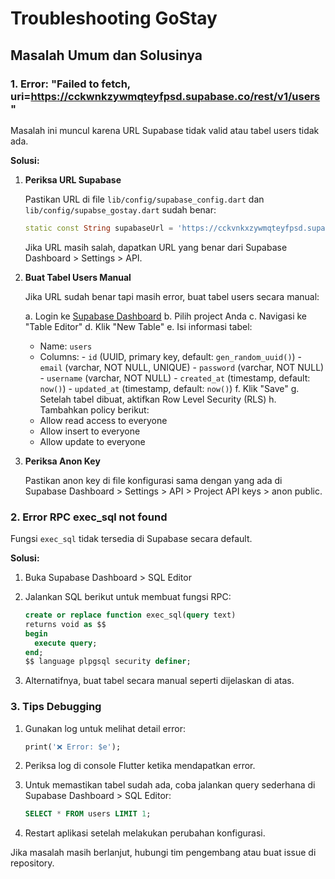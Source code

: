 # Troubleshooting GoStay

## Masalah Umum dan Solusinya

### 1. Error: "Failed to fetch, uri=https://cckwnkzywmqteyfpsd.supabase.co/rest/v1/users"

Masalah ini muncul karena URL Supabase tidak valid atau tabel users tidak ada.

**Solusi:**

1. **Periksa URL Supabase**

   Pastikan URL di file `lib/config/supabase_config.dart` dan `lib/config/supabse_gostay.dart` sudah benar:

   ```dart
   static const String supabaseUrl = 'https://cckvnkxzywmqteyfpsd.supabase.co';
   ```

   Jika URL masih salah, dapatkan URL yang benar dari Supabase Dashboard > Settings > API.

2. **Buat Tabel Users Manual**

   Jika URL sudah benar tapi masih error, buat tabel users secara manual:

   a. Login ke [Supabase Dashboard](https://app.supabase.com)
   b. Pilih project Anda
   c. Navigasi ke "Table Editor"
   d. Klik "New Table"
   e. Isi informasi tabel:

   - Name: `users`
   - Columns: - `id` (UUID, primary key, default: `gen_random_uuid()`) - `email` (varchar, NOT NULL, UNIQUE) - `password` (varchar, NOT NULL) - `username` (varchar, NOT NULL) - `created_at` (timestamp, default: `now()`) - `updated_at` (timestamp, default: `now()`)
     f. Klik "Save"
     g. Setelah tabel dibuat, aktifkan Row Level Security (RLS)
     h. Tambahkan policy berikut:
   - Allow read access to everyone
   - Allow insert to everyone
   - Allow update to everyone

3. **Periksa Anon Key**

   Pastikan anon key di file konfigurasi sama dengan yang ada di Supabase Dashboard > Settings > API > Project API keys > anon public.

### 2. Error RPC exec_sql not found

Fungsi `exec_sql` tidak tersedia di Supabase secara default.

**Solusi:**

1. Buka Supabase Dashboard > SQL Editor
2. Jalankan SQL berikut untuk membuat fungsi RPC:

   ```sql
   create or replace function exec_sql(query text)
   returns void as $$
   begin
     execute query;
   end;
   $$ language plpgsql security definer;
   ```

3. Alternatifnya, buat tabel secara manual seperti dijelaskan di atas.

### 3. Tips Debugging

1. Gunakan log untuk melihat detail error:

   ```dart
   print('❌ Error: $e');
   ```

2. Periksa log di console Flutter ketika mendapatkan error.

3. Untuk memastikan tabel sudah ada, coba jalankan query sederhana di Supabase Dashboard > SQL Editor:

   ```sql
   SELECT * FROM users LIMIT 1;
   ```

4. Restart aplikasi setelah melakukan perubahan konfigurasi.

Jika masalah masih berlanjut, hubungi tim pengembang atau buat issue di repository.
